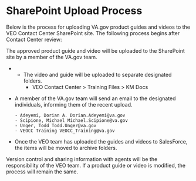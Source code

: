 # **SharePoint Upload Process**

Below is the process for uploading VA.gov product guides and videos to the VEO Contact Center SharePoint site. The following process begins after Contact Center review:

The approved product guide and video will be uploaded to the SharePoint site by a member of the VA.gov team.

* - The video and guide will be uploaded to separate designated folders.
      - VEO Contact Center > Training Files > KM Docs
* A member of the VA.gov team will send an email to the designated individuals, informing them of the recent upload.

      - Adeyemi, Dorian A. Dorian.Adeyemi@va.gov
      - Scipione, Michael Michael.Scipione@va.gov
      - Unger, Todd Todd.Unger@va.gov
      - VEOCC Training VEOCC_Training@va.gov
* Once the VEO team has uploaded the guides and videos to SalesForce, the items will be moved to archive folders.

Version control and sharing information with agents will be the responsibility of the VEO team. If a product guide or video is modified, the process will remain the same.


